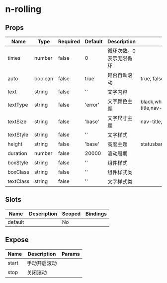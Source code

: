 # n-rolling

## Props
| Name | Type | Required | Default | Description | Choices |
| --- | --- | --- | --- | --- | --- |
| times | number | false | 0 | 循环次数。0表示无限循环 |  | 
| auto | boolean | false | true | 是否自动滚动 | true, false | 
| text | string | false | '' | 文字内容 |  | 
| textType | string | false | 'error' | 文字颜色主题 | black,white,transparent,default,primary,success,warning,error,custom,link,text,second,third,forth,place,disabled,inverse,nav-title,nav-icon,nav-item | 
| textSize | string | false | 'base' | 文字尺寸主题 | nav-title,nav-icon,nav-item,ss,s,base,l,ll | 
| textStyle | string | false | '' | 文字样式 |  | 
| height | string | false | 'base' | 高度主题 | statusbar,ss,s,base,l,ll,0,auto,1px,100p,100vh,min-100p,min-100vh,any,mp-any | 
| duration | number | false | 20000 | 滚动周期 |  | 
| boxStyle | string | false | '' | 组件样式 |  | 
| boxClass | string | false | '' | 组件样式类 |  | 
| textClass | string | false | '' | 文字样式类 |  | 

## Slots
| Name | Description | Scoped | Bindings |
| --- | --- | --- | --- |
| default |  | No |  |

## Expose
| Name | Description | Params |
| --- | --- | --- |
| start | 手动开启滚动 |  |
| stop | 关闭滚动 |  |

